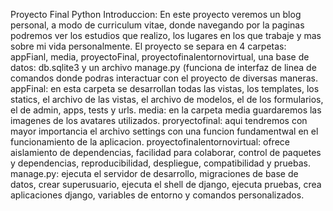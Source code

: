 Proyecto Final Python
Introduccion: En este proyecto veremos un blog personal, a modo de curriculum vitae, donde navegando por la paginas podremos ver los estudios que realizo, los lugares en los que trabaje y mas sobre mi vida personalmente.
El proyecto se separa en 4 carpetas: appFianl, media, proyectoFinal, proyectofinalentornovirtual, una base de datos: db.sqlite3 y un archivo manage.py (funciona de interfaz de linea de comandos donde podras interactuar
con el proyecto de diversas maneras.
appFinal: en esta carpeta se desarrollan todas las vistas, los templates, los statics, el archivo de las vistas, el archivo de modelos, el de los formularios, el de admin, apps, tests y urls.
media: en la carpeta media guardaremos las imagenes de los avatares utilizados.
proryectofinal: aqui tendremos con mayor importancia el archivo settings con una funcion fundamentwal en el funcionamiento de la aplicacion.
proyectofinalentornovirtual: ofrece aislamiento de dependencias, facilidad para colaborar, control de paquetes y dependencias, reproducibilidad, despliegue, compatibilidad y pruebas.
manage.py: ejecuta el servidor de desarrollo, migraciones de base de datos, crear superusuario, ejecuta el shell de django, ejecuta pruebas, crea aplicaciones django, variables de entorno y comandos personalizados.

